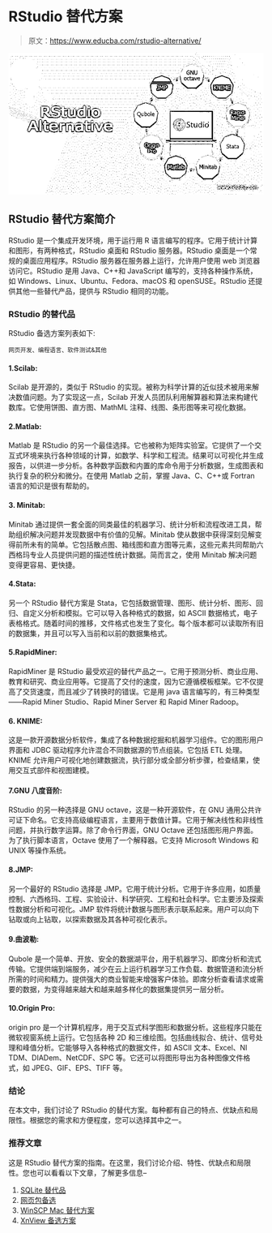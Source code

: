# RStudio 替代方案

> 原文：<https://www.educba.com/rstudio-alternative/>

![RStudio Alternative](img/70847cff120d0220c6f0314d502f24fc.png)



## RStudio 替代方案简介

RStudio 是一个集成开发环境，用于运行用 R 语言编写的程序。它用于统计计算和图形，有两种格式，RStudio 桌面和 RStudio 服务器。RStudio 桌面是一个常规的桌面应用程序。RStudio 服务器在服务器上运行，允许用户使用 web 浏览器访问它。RStudio 是用 Java、C++和 JavaScript 编写的，支持各种操作系统，如 Windows、Linux、Ubuntu、Fedora、macOS 和 openSUSE。RStudio 还提供其他一些替代产品，提供与 RStudio 相同的功能。

### RStudio 的替代品

RStudio 备选方案列表如下:

<small>网页开发、编程语言、软件测试&其他</small>

#### 1.Scilab:

Scilab 是开源的，类似于 RStudio 的实现。被称为科学计算的近似技术被用来解决数值问题。为了实现这一点，Scilab 开发人员团队利用解算器和算法来构建代数库。它使用饼图、直方图、MathML 注释、线图、条形图等来可视化数据。

#### 2.Matlab:

Matlab 是 RStudio 的另一个最佳选择。它也被称为矩阵实验室。它提供了一个交互式环境来执行各种领域的计算，如数学、科学和工程流。结果可以可视化并生成报告，以供进一步分析。各种数学函数和内置的库命令用于分析数据，生成图表和执行复杂的积分和微分。在使用 Matlab 之前，掌握 Java、C、C++或 Fortran 语言的知识是很有帮助的。

#### 3\. Minitab:

Minitab 通过提供一套全面的同类最佳的机器学习、统计分析和流程改进工具，帮助组织解决问题并发现数据中有价值的见解。Minitab 使从数据中获得深刻见解变得前所未有的简单。它包括散点图、箱线图和直方图等元素，这些元素共同帮助六西格玛专业人员提供问题的描述性统计数据。简而言之，使用 Minitab 解决问题变得更容易、更快捷。

#### 4.Stata:

另一个 RStudio 替代方案是 Stata，它包括数据管理、图形、统计分析、图形、回归、自定义分析和模拟。它可以导入各种格式的数据，如 ASCII 数据格式，电子表格格式。随着时间的推移，文件格式也发生了变化。每个版本都可以读取所有旧的数据集，并且可以写入当前和以前的数据集格式。

#### 5.RapidMiner:

RapidMiner 是 RStudio 最受欢迎的替代产品之一。它用于预测分析、商业应用、教育和研究、商业应用等。它提高了交付的速度，因为它遵循模板框架。它不仅提高了交货速度，而且减少了转换时的错误。它是用 java 语言编写的，有三种类型——Rapid Miner Studio、Rapid Miner Server 和 Rapid Miner Radoop。

#### 6\. KNIME:

这是一款开源数据分析软件，集成了各种数据挖掘和机器学习组件。它的图形用户界面和 JDBC 驱动程序允许混合不同数据源的节点组装。它包括 ETL 处理。KNIME 允许用户可视化地创建数据流，执行部分或全部分析步骤，检查结果，使用交互式部件和视图建模。

#### 7.GNU 八度音阶:

RStudio 的另一种选择是 GNU octave，这是一种开源软件，在 GNU 通用公共许可证下命名。它支持高级编程语言，主要用于数值计算。它用于解决线性和非线性问题，并执行数字运算。除了命令行界面，GNU Octave 还包括图形用户界面。为了执行脚本语言，Octave 使用了一个解释器。它支持 Microsoft Windows 和 UNIX 等操作系统。

#### 8.JMP:

另一个最好的 RStudio 选择是 JMP。它用于统计分析。它用于许多应用，如质量控制、六西格玛、工程、实验设计、科学研究、工程和社会科学。它主要涉及探索性数据分析和可视化。JMP 软件将统计数据与图形表示联系起来。用户可以向下钻取或向上钻取，以探索数据及其各种可视化表示。

#### 9.曲波勒:

Qubole 是一个简单、开放、安全的数据湖平台，用于机器学习、即席分析和流式传输。它提供端到端服务，减少在云上运行机器学习工作负载、数据管道和流分析所需的时间和精力。提供强大的商业智能来增强客户体验。即席分析查看请求或需要的数据，为变得越来越大和越来越多样化的数据集提供另一层分析。

#### 10.Origin Pro:

origin pro 是一个计算机程序，用于交互式科学图形和数据分析。这些程序只能在微软视窗系统上运行。它包括各种 2D 和三维绘图。包括曲线拟合、统计、信号处理和峰值分析。它能够导入各种格式的数据文件，如 ASCII 文本、Excel、NI TDM、DIADem、NetCDF、SPC 等。它还可以将图形导出为各种图像文件格式，如 JPEG、GIF、EPS、TIFF 等。

### 结论

在本文中，我们讨论了 RStudio 的替代方案。每种都有自己的特点、优缺点和局限性。根据您的需求和方便程度，您可以选择其中之一。

### 推荐文章

这是 RStudio 替代方案的指南。在这里，我们讨论介绍、特性、优缺点和局限性。您也可以看看以下文章，了解更多信息–

1.  [SQLite 替代品](https://www.educba.com/sqlite-alternatives/)
2.  [网页包备选](https://www.educba.com/webpack-alternative/)
3.  [WinSCP Mac 替代方案](https://www.educba.com/winscp-mac-alternative/)
4.  [XnView 备选方案](https://www.educba.com/xnview-alternatives/)





